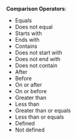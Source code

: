 **Comparison Operators**:
* Equals
* Does not equal
* Starts with
* Ends with
* Contains
* Does not start with
* Does not end with
* Does not contain
* After
* Before
* On or after
* On or before
* Greater than
* Less than
* Greater than or equals
* Less than or equals
* Defined
* Not defined